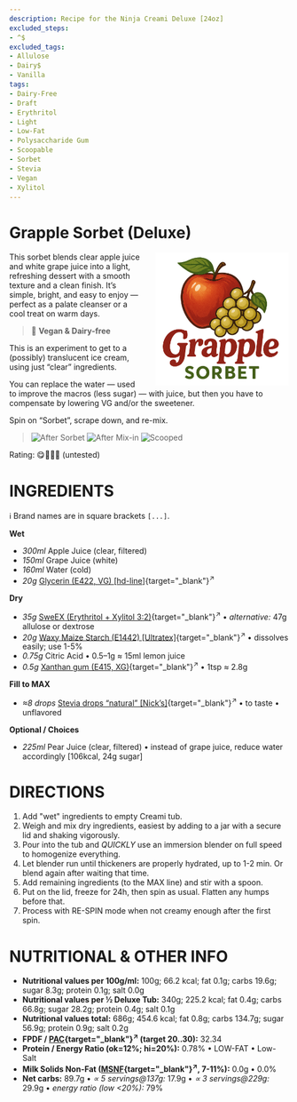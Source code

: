 ```yaml
---
description: Recipe for the Ninja Creami Deluxe [24oz]
excluded_steps:
- ^$
excluded_tags:
- Allulose
- Dairy$
- Vanilla
tags:
- Dairy-Free
- Draft
- Erythritol
- Light
- Low-Fat
- Polysaccharide Gum
- Scoopable
- Sorbet
- Stevia
- Vegan
- Xylitol
---
```

# Grapple Sorbet (Deluxe)
<img style="float: right; margin-left: 1.5em;" width=240 alt="Logo" src="logo-Grapple_Sorbet.png" />

This sorbet blends clear apple juice and white grape juice into a light, refreshing dessert with a smooth texture and a clean finish.
It’s simple, bright, and easy to enjoy — perfect as a palate cleanser or a cool treat on warm days.

> 🌿 **Vegan & Dairy-free**

This is an experiment to get to a (possibly) translucent
ice cream, using just “clear” ingredients.

You can replace the water — used to improve the macros (less sugar) — with juice,
but then you have to compensate by lowering VG and/or the sweetener.

Spin on “Sorbet”, scrape down, and re-mix.

> <img width=220 alt="After Sorbet" src="_1.jpg" class="zoomable" />
> <img width=220 alt="After Mix-in" src="_2.jpg" class="zoomable" />
> <img width=220 alt="Scooped" src="_3.jpg" class="zoomable" />

Rating: 😋🍎🍏🍇 (untested)

# INGREDIENTS

ℹ️ Brand names are in square brackets `[...]`.

**Wet**

  - _300ml_ Apple Juice (clear, filtered)
  - _150ml_ Grape Juice (white)
  - _160ml_ Water (cold)
  - _20g_ [Glycerin (E422, VG) \[hd-line\]](/ice-creamery/info/ingredients/#vegetable-glycerin-glycerol-vg-e422){target="_blank"}<sup>↗</sup>

**Dry**

  - _35g_ [SweEX (Erythritol + Xylitol 3:2)](/ice-creamery/info/ingredients/#sweex-erythritol-xylitol-blend){target="_blank"}<sup>↗</sup> • *alternative:* 47g allulose or dextrose
  - _20g_ [Waxy Maize Starch (E1442) \[Ultratex\]](/ice-creamery/info/ingredients/#waxy-maize-starch-e1442){target="_blank"}<sup>↗</sup> • dissolves easily; use 1-5%
  - _0.75g_ Citric Acid • 0.5–1g ≈ 15ml lemon juice
  - _0.5g_ [Xanthan gum (E415, XG)](/ice-creamery/info/ingredients/#xanthan-gum-xg-e415){target="_blank"}<sup>↗</sup> • 1tsp ≈ 2.8g

**Fill to MAX**

  - _≈8 drops_ [Stevia drops “natural” \[Nick’s\]](/ice-creamery/info/ingredients/#stevia-e960){target="_blank"}<sup>↗</sup> • to taste • unflavored

**Optional / Choices**

  - _225ml_ Pear Juice (clear, filtered) • instead of grape juice, reduce water accordingly [106kcal, 24g sugar]

# DIRECTIONS

 1. Add "wet" ingredients to empty Creami tub.
 1. Weigh and mix dry ingredients, easiest by adding to a jar with a secure lid and shaking vigorously.
 1. Pour into the tub and *QUICKLY* use an immersion blender on full speed to homogenize everything.
 1. Let blender run until thickeners are properly hydrated, up to 1-2 min. Or blend again after waiting that time.
 1. Add remaining ingredients (to the MAX line) and stir with a spoon.
 1. Put on the lid, freeze for 24h, then spin as usual. Flatten any humps before that.
 1. Process with RE-SPIN mode when not creamy enough after the first spin.

# NUTRITIONAL & OTHER INFO

- **Nutritional values per 100g/ml:** 100g; 66.2 kcal; fat 0.1g; carbs 19.6g; sugar 8.3g; protein 0.1g; salt 0.0g
- **Nutritional values per ½ Deluxe Tub:** 340g; 225.2 kcal; fat 0.4g; carbs 66.8g; sugar 28.2g; protein 0.4g; salt 0.1g
- **Nutritional values total:** 686g; 454.6 kcal; fat 0.8g; carbs 134.7g; sugar 56.9g; protein 0.9g; salt 0.2g
- **FPDF / [PAC](/ice-creamery/info/glossary/#potere-anti-congelante-pac){target="_blank"}<sup>↗</sup> (target 20..30):** 32.34
- **Protein / Energy Ratio (ok=12%; hi=20%):** 0.78% • LOW-FAT • Low-Salt
- **Milk Solids Non-Fat ([MSNF](/ice-creamery/info/glossary/#milk-solids-not-fat-msnf){target="_blank"}<sup>↗</sup>, 7-11%):** 0.0g • 0.0%
- **Net carbs:** 89.7g • *∝ 5 servings@137g:* 17.9g • *∝ 3 servings@229g:* 29.9g • *energy ratio (low <20%):* 79%
